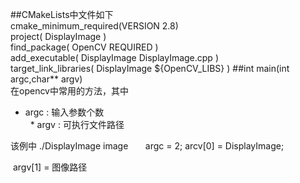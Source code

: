 
##CMakeLists中文件如下  
cmake_minimum_required(VERSION 2.8)  
project( DisplayImage )  
find_package( OpenCV REQUIRED )  
add_executable( DisplayImage DisplayImage.cpp )  
target_link_libraries( DisplayImage ${OpenCV_LIBS} )
##int main(int argc,char** argv)  
  在opencv中常用的方法，其中   
   * argc : 输入参数个数  
   * argv : 可执行文件路径  
     
 该例中 ./DisplayImage image  
  
   argc = 2;
   arcv[0] = DisplayImage;   
   
  argv[1] = 图像路径
